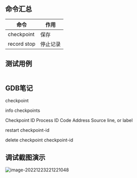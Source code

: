 ## 命令汇总
|命令|作用|
|---|---|
|checkpoint|保存|
|record stop|停止记录|


## 测试用例

```c

```

## GDB笔记

checkpoint

info checkpoints

Checkpoint ID
Process ID
Code Address
Source line, or label


restart checkpoint-id


delete checkpoint checkpoint-id




## 调试截图演示

![image-20221223221221048](https://cdn.jsdelivr.net/gh/HanxuLiu/CDN1/img/2022/202212232212575.png)




